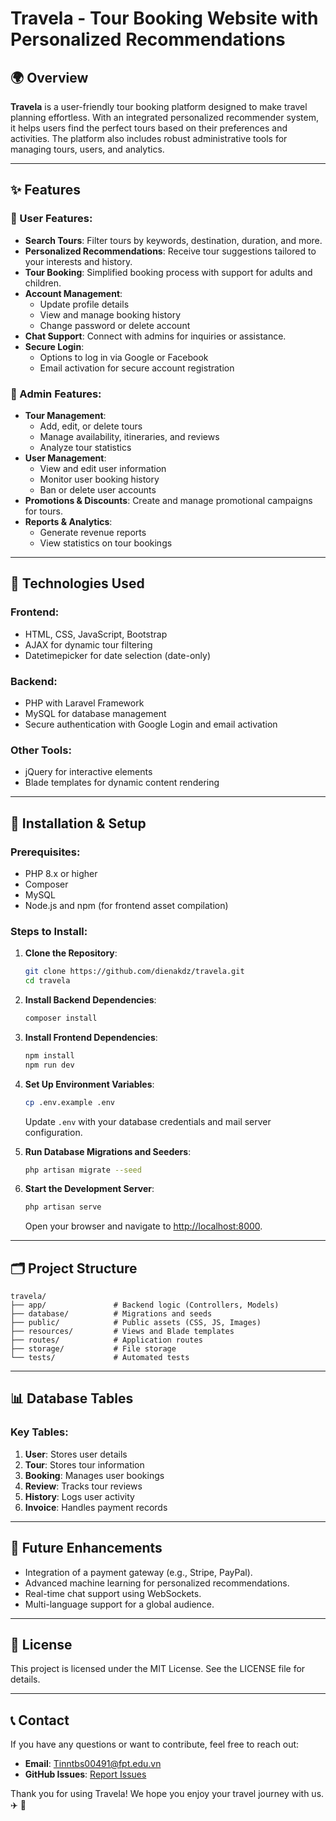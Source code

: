 # Travela - Tour Booking Website with Personalized Recommendations

## 🌍 Overview
**Travela** is a user-friendly tour booking platform designed to make travel planning effortless. With an integrated personalized recommender system, it helps users find the perfect tours based on their preferences and activities. The platform also includes robust administrative tools for managing tours, users, and analytics.

---

## ✨ Features

### 🔹 User Features:
- **Search Tours**: Filter tours by keywords, destination, duration, and more.
- **Personalized Recommendations**: Receive tour suggestions tailored to your interests and history.
- **Tour Booking**: Simplified booking process with support for adults and children.
- **Account Management**:
  - Update profile details
  - View and manage booking history
  - Change password or delete account
- **Chat Support**: Connect with admins for inquiries or assistance.
- **Secure Login**:
  - Options to log in via Google or Facebook
  - Email activation for secure account registration

### 🔸 Admin Features:
- **Tour Management**:
  - Add, edit, or delete tours
  - Manage availability, itineraries, and reviews
  - Analyze tour statistics
- **User Management**:
  - View and edit user information
  - Monitor user booking history
  - Ban or delete user accounts
- **Promotions & Discounts**: Create and manage promotional campaigns for tours.
- **Reports & Analytics**:
  - Generate revenue reports
  - View statistics on tour bookings

---

## 🔧 Technologies Used

### Frontend:
- HTML, CSS, JavaScript, Bootstrap
- AJAX for dynamic tour filtering
- Datetimepicker for date selection (date-only)

### Backend:
- PHP with Laravel Framework
- MySQL for database management
- Secure authentication with Google Login and email activation

### Other Tools:
- jQuery for interactive elements
- Blade templates for dynamic content rendering

---

## 🚀 Installation & Setup

### Prerequisites:
- PHP 8.x or higher
- Composer
- MySQL
- Node.js and npm (for frontend asset compilation)

### Steps to Install:

1. **Clone the Repository**:
   ```bash
   git clone https://github.com/dienakdz/travela.git
   cd travela
   ```

2. **Install Backend Dependencies**:
   ```bash
   composer install
   ```

3. **Install Frontend Dependencies**:
   ```bash
   npm install
   npm run dev
   ```

4. **Set Up Environment Variables**:
   ```bash
   cp .env.example .env
   ```
   Update `.env` with your database credentials and mail server configuration.

5. **Run Database Migrations and Seeders**:
   ```bash
   php artisan migrate --seed
   ```

6. **Start the Development Server**:
   ```bash
   php artisan serve
   ```
   Open your browser and navigate to [http://localhost:8000](http://localhost:8000).

---

## 🗂️ Project Structure

```
travela/
├── app/               # Backend logic (Controllers, Models)
├── database/          # Migrations and seeds
├── public/            # Public assets (CSS, JS, Images)
├── resources/         # Views and Blade templates
├── routes/            # Application routes
├── storage/           # File storage
└── tests/             # Automated tests
```

---

## 📊 Database Tables

### Key Tables:
1. **User**: Stores user details
2. **Tour**: Stores tour information
3. **Booking**: Manages user bookings
4. **Review**: Tracks tour reviews
5. **History**: Logs user activity
6. **Invoice**: Handles payment records

---

## 🔮 Future Enhancements
- Integration of a payment gateway (e.g., Stripe, PayPal).
- Advanced machine learning for personalized recommendations.
- Real-time chat support using WebSockets.
- Multi-language support for a global audience.

---

## 📃 License
This project is licensed under the MIT License. See the LICENSE file for details.

---

## 📞 Contact
If you have any questions or want to contribute, feel free to reach out:

- **Email**: Tinntbs00491@fpt.edu.vn
- **GitHub Issues**: [Report Issues]((https://github.com/Zenus7654/DulichVN/issues))

Thank you for using Travela! We hope you enjoy your travel journey with us. ✈️ 🌟

